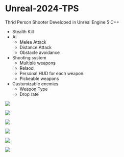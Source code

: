 # Unreal-2024-TPS

Thrid Person Shooter Developed in Unreal Engine 5 C++

* Stealth Kill
* AI
  - Melee Attack
  - Distance Attack
  - Obstacle avoidance
* Shooting system
  - Multiple weapons
  - Relaod
  - Personal HUD for each weapon
  - Pickeable weapons
* Customizable enemies
    - Weapon Type
    - Drop rate

![](https://i.postimg.cc/Wpg8fZPb/Screenshot-2024-09-18-021530.png)


![](https://i.postimg.cc/g2kKJBLn/Screenshot-2024-09-18-021555.png)


![](https://i.postimg.cc/9FBpcjM6/Screenshot-2024-09-18-021608.png)


![](https://i.postimg.cc/m24jxrb3/Screenshot-2024-09-18-021616.png)


![](https://i.postimg.cc/x1x3byLg/Screenshot-2024-09-18-021631.png)


![](https://i.postimg.cc/jjDQ6wXT/Screenshot-2024-09-18-021640.png)
